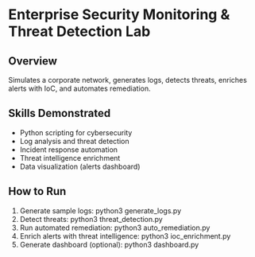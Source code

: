 # Enterprise Security Monitoring & Threat Detection Lab

## Overview
Simulates a corporate network, generates logs, detects threats, enriches alerts with IoC, and automates remediation.

## Skills Demonstrated
- Python scripting for cybersecurity
- Log analysis and threat detection
- Incident response automation
- Threat intelligence enrichment
- Data visualization (alerts dashboard)

## How to Run
1. Generate sample logs:
   python3 generate_logs.py
2. Detect threats:
   python3 threat_detection.py
3. Run automated remediation:
   python3 auto_remediation.py
4. Enrich alerts with threat intelligence:
   python3 ioc_enrichment.py
5. Generate dashboard (optional):
   python3 dashboard.py


